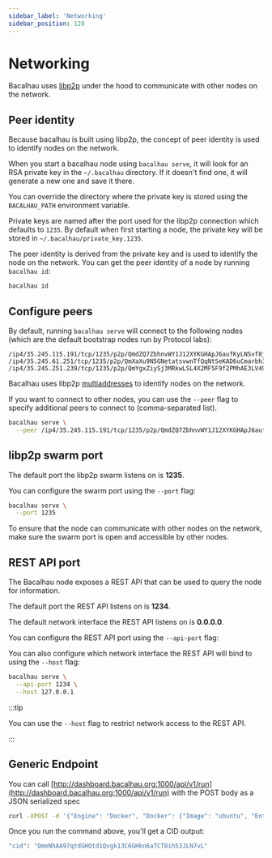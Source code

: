 ```yaml
---
sidebar_label: 'Networking'
sidebar_position: 120
---
```


# Networking

Bacalhau uses [libp2p](https://libp2p.io/) under the hood to communicate with other nodes on the network.

## Peer identity

Because bacalhau is built using libp2p, the concept of peer identity is used to identify nodes on the network.

When you start a bacalhau node using `bacalhau serve`, it will look for an RSA private key in the `~/.bacalhau` directory. If it doesn't find one, it will generate a new one and save it there.

You can override the directory where the private key is stored using the `BACALHAU_PATH` environment variable.

Private keys are named after the port used for the libp2p connection which defaults to `1235`. By default when first starting a node, the private key will be stored in `~/.bacalhau/private_key.1235`.

The peer identity is derived from the private key and is used to identify the node on the network. You can get the peer identity of a node by running `bacalhau id`:

```bash
bacalhau id
```

## Configure peers

By default, running `bacalhau serve` will connect to the following nodes (which are the default bootstrap nodes run by Protocol labs):

```
/ip4/35.245.115.191/tcp/1235/p2p/QmdZQ7ZbhnvWY1J12XYKGHApJ6aufKyLNSvf8jZBrBaAVL
/ip4/35.245.61.251/tcp/1235/p2p/QmXaXu9N5GNetatsvwnTfQqNtSeKAD6uCmarbh3LMRYAcF
/ip4/35.245.251.239/tcp/1235/p2p/QmYgxZiySj3MRkwLSL4X2MF5F9f2PMhAE3LV49XkfNL1o3
```

Bacalhau uses libp2p [multiaddresses](https://docs.libp2p.io/concepts/addressing/) to identify nodes on the network.

If you want to connect to other nodes, you can use the `--peer` flag to specify additional peers to connect to (comma-separated list).

```bash
bacalhau serve \
  --peer /ip4/35.245.115.191/tcp/1235/p2p/QmdZQ7ZbhnvWY1J12XYKGHApJ6aufKyLNSvf8jZBrBaAVL,/ip4/35.245.61.251/tcp/1235/p2p/QmXaXu9N5GNetatsvwnTfQqNtSeKAD6uCmarbh3LMRYAcF
```

## libp2p swarm port

The default port the libp2p swarm listens on is **1235**.

You can configure the swarm port using the `--port` flag:

```bash
bacalhau serve \
  --port 1235
```

To ensure that the node can communicate with other nodes on the network, make sure the swarm port is open and accessible by other nodes.

## REST API port

The Bacalhau node exposes a REST API that can be used to query the node for information.

The default port the REST API listens on is **1234**.

The default network interface the REST API listens on is **0.0.0.0**.

You can configure the REST API port using the `--api-port` flag:

You can also configure which network interface the REST API will bind to using the `--host` flag:

```bash
bacalhau serve \
  --api-port 1234 \
  --host 127.0.0.1
```

:::tip

You can use the `--host` flag to restrict network access to the REST API.

:::

## Generic Endpoint

You can call [http://dashboard.bacalhau.org:1000/api/v1/run](http://dashboard.bacalhau.org:1000/api/v1/run) with the POST body as a JSON serialized spec

```bash
curl -XPOST -d '{"Engine": "Docker", "Docker": {"Image": "ubuntu", "Entrypoint": ["echo", "hello"]}, "Deal": {"Concurrency": 1}, "Verifier": "Noop", "PublisherSpec":{"Type":"IPFS"}}' 'http://dashboard.bacalhau.org:1000/api/v1/run';
```

Once you run the command above, you'll get a CID output:

```bash
"cid": "QmeNhAA97qtdGHQtd1Qvgk13C6GHkn6aTCT8ih53JLN7vL"
```
